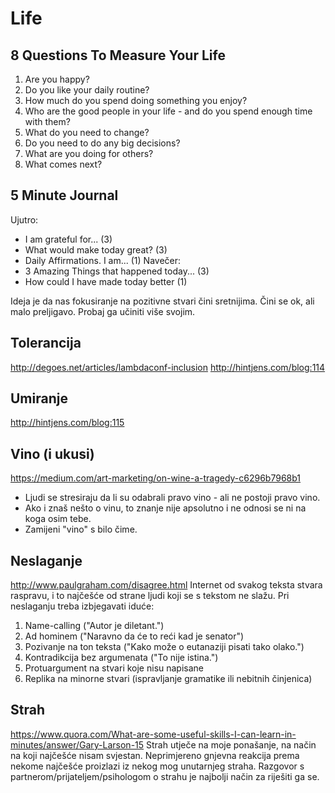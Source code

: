 # Life

## 8 Questions To Measure Your Life
1. Are you happy?
2. Do you like your daily routine?
3. How much do you spend doing something you enjoy?
4. Who are the good people in your life - and do you spend enough time with them?
5. What do you need to change?
6. Do you need to do any big decisions?
7. What are you doing for others?
8. What comes next?

## 5 Minute Journal
Ujutro:
  * I am grateful for... (3)
  * What would make today great? (3)
  * Daily Affirmations. I am... (1)
Navečer:
  * 3 Amazing Things that happened today... (3)
  * How could I have made today better (1)

Ideja je da nas fokusiranje na pozitivne stvari čini sretnijima.
Čini se ok, ali malo preljigavo. Probaj ga učiniti više svojim.


## Tolerancija
http://degoes.net/articles/lambdaconf-inclusion
http://hintjens.com/blog:114

## Umiranje
http://hintjens.com/blog:115

## Vino (i ukusi)
https://medium.com/art-marketing/on-wine-a-tragedy-c6296b7968b1
- Ljudi se stresiraju da li su odabrali pravo vino - ali ne postoji pravo vino.
- Ako i znaš nešto o vinu, to znanje nije apsolutno i ne odnosi se ni na koga osim tebe.
- Zamijeni "vino" s bilo čime.

## Neslaganje
http://www.paulgraham.com/disagree.html
Internet od svakog teksta stvara raspravu, i to najčešće od strane ljudi koji se s tekstom ne slažu.
Pri neslaganju treba izbjegavati iduće:
1. Name-calling ("Autor je diletant.")
2. Ad hominem ("Naravno da će to reći kad je senator")
3. Pozivanje na ton teksta ("Kako može o eutanaziji pisati tako olako.")
4. Kontradikcija bez argumenata ("To nije istina.")
5. Protuargument na stvari koje nisu napisane
6. Replika na minorne stvari (ispravljanje gramatike ili nebitnih činjenica)

## Strah
https://www.quora.com/What-are-some-useful-skills-I-can-learn-in-minutes/answer/Gary-Larson-15
Strah utječe na moje ponašanje, na način na koji najčešće nisam svjestan.
Neprimjereno gnjevna reakcija prema nekome najčešće proizlazi iz nekog mog unutarnjeg straha.
Razgovor s partnerom/prijateljem/psihologom o strahu je najbolji način za riješiti ga se.
